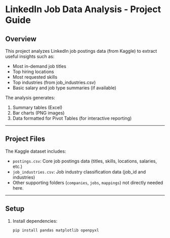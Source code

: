 # LinkedIn Job Data Analysis - Project Guide

## Overview
This project analyzes LinkedIn job postings data (from Kaggle) to extract useful insights such as:
- Most in-demand job titles
- Top hiring locations
- Most requested skills
- Top industries (from job_industries.csv)
- Basic salary and job type summaries (if available)

The analysis generates:
1. Summary tables (Excel)
2. Bar charts (PNG images)
3. Data formatted for Pivot Tables (for interactive reporting)

---

## Project Files
The Kaggle dataset includes:
- `postings.csv`: Core job postings data (titles, skills, locations, salaries, etc.)
- `job_industries.csv`: Job industry classification data (job_id and industries)
- Other supporting folders (`companies`, `jobs`, `mappings`) not directly needed here.

---

## Setup
1. Install dependencies:
   ```bash
   pip install pandas matplotlib openpyxl
